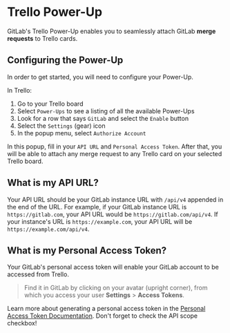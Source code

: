 # Trello Power-Up

GitLab's Trello Power-Up enables you to seamlessly attach
GitLab **merge requests** to Trello cards.

## Configuring the Power-Up

In order to get started, you will need to configure your Power-Up.

In Trello:

1. Go to your Trello board
1. Select `Power-Ups` to see a listing of all the available Power-Ups
1. Look for a row that says `GitLab` and select the `Enable` button
1. Select the `Settings` (gear) icon
1. In the popup menu, select `Authorize Account`

In this popup, fill in your `API URL` and `Personal Access Token`. After that, you will be able to attach any merge request to any Trello card on your selected Trello board.

## What is my API URL?

Your API URL should be your GitLab instance URL with `/api/v4` appended in the end of the URL.
For example, if your GitLab instance URL is `https://gitlab.com`, your API URL would be `https://gitlab.com/api/v4`.
If your instance's URL is `https://example.com`, your API URL will be `https://example.com/api/v4`.

## What is my Personal Access Token?

Your GitLab's personal access token will enable your GitLab account to be accessed
from Trello.

> Find it in GitLab by clicking on your avatar (upright corner), from which you access
your user **Settings** > **Access Tokens**.

Learn more about generating a personal access token in the
[Personal Access Token Documentation][personal-access-token-documentation].
Don't forget to check the API scope checkbox!

[personal-access-token-documentation]: ../user/profile/personal_access_tokens.html
